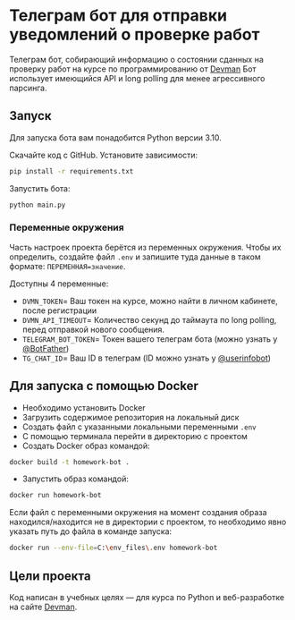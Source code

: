 # Телеграм бот для отправки уведомлений о проверке работ

Телеграм бот, собирающий информацию о состоянии сданных на проверку работ на курсе по программированию от [Devman](https://dvmn.org)
Бот использует имеющийся API и long polling для менее агрессивного парсинга. 

## Запуск

Для запуска бота вам понадобится Python версии 3.10.

Скачайте код с GitHub. Установите зависимости:

```sh
pip install -r requirements.txt
```
Запустить бота:
```sh
python main.py
```

### Переменные окружения

Часть настроек проекта берётся из переменных окружения. Чтобы их определить, создайте файл `.env` и запишите туда данные в таком формате: `ПЕРЕМЕННАЯ=значение`.

Доступны 4 переменные:
 - `DVMN_TOKEN`= Ваш токен на курсе, можно найти в личном кабинете, после регистрации
 - `DVMN_API_TIMEOUT`= Количество секунд до таймаута по long polling, перед отправкой нового сообщения.
 - `TELEGRAM_BOT_TOKEN`= Токен вашего телеграм бота (можно узнать у [@BotFather](https://t.me/botfather))
 - `TG_CHAT_ID`= Ваш ID в телеграм (ID можно узнать у [@userinfobot](https://t.me/userinfobot))

## Для запуска с помощью Docker
 - Необходимо установить Docker
 - Загрузить содержимое репозитория на локальный диск
 - Создать файл с указанными локальными переменными `.env`
 - C помощью терминала перейти в директорию с проектом
 - Создать Docker образ командой:
```sh
docker build -t homework-bot .
```
 - Запустить образ командой:
```sh
docker run homework-bot
```
Если файл с переменными окружения на момент создания образа находился/находится 
не в директории с проектом, то необходимо явно указать путь до файла в команде запуска:
```sh
docker run --env-file=C:\env_files\.env homework-bot
```

## Цели проекта

Код написан в учебных целях — для курса по Python и веб-разработке на сайте [Devman](https://dvmn.org).
